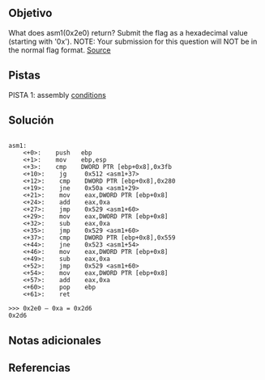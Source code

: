 ## Objetivo
What does asm1(0x2e0) return? Submit the flag as a hexadecimal value (starting with '0x'). NOTE: Your submission for this question will NOT be in the normal flag format. [Source](https://jupiter.challenges.picoctf.org/static/f1c2358ff7d1e9386e41552c549cf2f6/test.S)
## Pistas
PISTA 1:
assembly [conditions](https://www.tutorialspoint.com/assembly_programming/assembly_conditions.htm)
## Solución
```

asm1:  
    <+0>:    push   ebp  
    <+1>:    mov    ebp,esp  
    <+3>:    cmp    DWORD PTR [ebp+0x8],0x3fb  
    <+10>:    jg     0x512 <asm1+37>  
    <+12>:    cmp    DWORD PTR [ebp+0x8],0x280  
    <+19>:    jne    0x50a <asm1+29>  
    <+21>:    mov    eax,DWORD PTR [ebp+0x8]  
    <+24>:    add    eax,0xa  
    <+27>:    jmp    0x529 <asm1+60>  
    <+29>:    mov    eax,DWORD PTR [ebp+0x8]  
    <+32>:    sub    eax,0xa  
    <+35>:    jmp    0x529 <asm1+60>  
    <+37>:    cmp    DWORD PTR [ebp+0x8],0x559  
    <+44>:    jne    0x523 <asm1+54>  
    <+46>:    mov    eax,DWORD PTR [ebp+0x8]  
    <+49>:    sub    eax,0xa  
    <+52>:    jmp    0x529 <asm1+60>  
    <+54>:    mov    eax,DWORD PTR [ebp+0x8]  
    <+57>:    add    eax,0xa  
    <+60>:    pop    ebp  
    <+61>:    ret

>>> 0x2e0 – 0xa = 0x2d6
0x2d6
```
## Notas adicionales

## Referencias